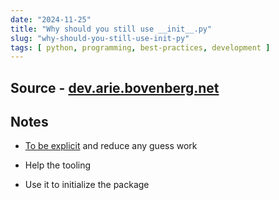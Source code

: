 ```yaml
---
date: "2024-11-25"
title: "Why should you still use __init__.py"
slug: "why-should-you-still-use-init-py"
tags: [ python, programming, best-practices, development ]
---
```




## Source - [dev.arie.bovenberg.net][1]

## Notes
* [To be explicit][2] and reduce any guess work
* Help the tooling
* Use it to initialize the package



  [1]: https://dev.arie.bovenberg.net/blog/still-use-init-py/
  [2]: https://stackoverflow.com/questions/1924608/why-is-explicitness-considered-a-good-thing
